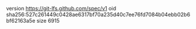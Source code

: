 version https://git-lfs.github.com/spec/v1
oid sha256:527c261449c0428ae6317bf70a235d40c7ee76fd7084b04ebb02b6bf62163a5e
size 6915
